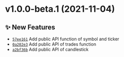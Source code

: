 # v1.0.0-beta.1 (2021-11-04)

## ✨ New Features

- [`57ee161`](https://github.com/coinset/decurret/commit/57ee161) Add public API function of symbol and ticker
- [`0a202e3`](https://github.com/coinset/decurret/commit/0a202e3) Add public API of trades function
- [`a2bf36b`](https://github.com/coinset/decurret/commit/a2bf36b) Add public API of candlestick

